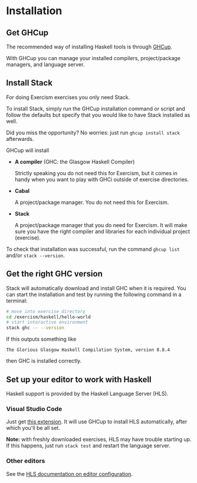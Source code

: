 # Installation


## Get GHCup

The recommended way of installing Haskell tools is through [GHCup][ghcup].

With GHCup you can manage your installed compilers, project/package managers, and language server.


## Install Stack

For doing Exercism exercises you only need Stack.

To install Stack, simply run the GHCup installation command or script and follow the defaults but specify that you would like to have Stack installed as well.

Did you miss the opportunity? No worries: just run `ghcup install stack` afterwards.

GHCup will install

- **A compiler** (GHC: the Glasgow Haskell Compiler)
  
  Strictly speaking you do not need this for Exercism, but it comes in handy when you want to play with GHCi outside of exercise directories.

- **Cabal**

  A project/package manager. You do not need this for Exercism.

- **Stack**

  A project/package manager that you do need for Exercism. It will make sure you have the right compiler and libraries for each individual project (exercise).
  
To check that installation was successful, run the command `ghcup list` and/or `stack --version`.


## Get the right GHC version

Stack will automatically download and install GHC when it is required. You can start the installation and test
by running the following command in a terminal:

```bash
# move into exercise directory
cd /exercism/haskell/hello-world
# start interactive environment
stack ghc -- --version
```

If this outputs something like

```
The Glorious Glasgow Haskell Compilation System, version 8.8.4
```

then GHC is installed correctly.


## Set up your editor to work with Haskell

Haskell support is provided by the Haskell Language Server (HLS).


### Visual Studio Code

Just get [this extension][vscode-haskell]. It will use GHCup to install HLS automatically, after which you'll be all set.

**Note:** with freshly downloaded exercises, HLS may have trouble starting up. If this happens, just run `stack test` and restart the language server.


### Other editors

See the [HLS documentation on editor configuration][hls-editor-config].


[ghcup]:
    https://www.haskell.org/ghcup/
    "Get GHCup"
[hls-editor-config]: 
    https://haskell-language-server.readthedocs.io/en/latest/configuration.html#configuring-your-editor 
    "Editor configuration for Haskell Language Server"
[vscode-haskell]: 
    https://marketplace.visualstudio.com/items?itemName=haskell.haskell 
    "Haskell extension for VS Code"
